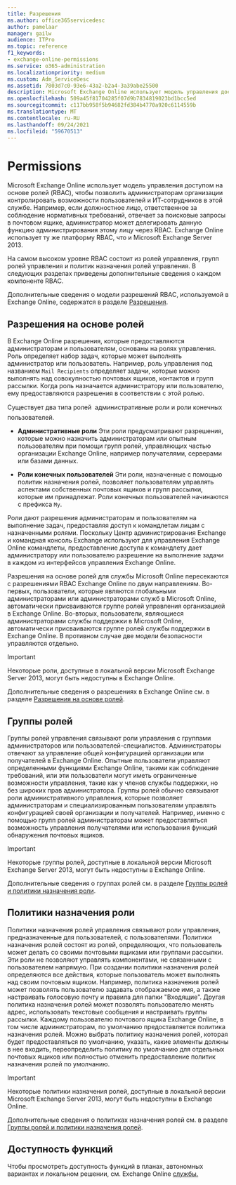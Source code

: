 ```yaml
---
title: Разрешения
ms.author: office365servicedesc
author: pamelaar
manager: gailw
audience: ITPro
ms.topic: reference
f1_keywords:
- exchange-online-permissions
ms.service: o365-administration
ms.localizationpriority: medium
ms.custom: Adm_ServiceDesc
ms.assetid: 7803d7c0-93e6-43a2-b2a4-3a39abe25500
description: Microsoft Exchange Online использует модель управления доступом на основе ролей (RBAC), чтобы позволить администраторам организации контролировать возможности пользователей и ИТ-сотрудников в этой службе. Например, если должностное лицо, ответственное за соблюдение нормативных требований, отвечает за поисковые запросы в почтовом ящике, администратор может делегировать данную функцию администрирования этому лицу через RBAC. Exchange Online использует ту же платформу RBAC, что и Microsoft Exchange Server 2013.
ms.openlocfilehash: 509a45f81704285f07d9b7834819023bd1bcc5ed
ms.sourcegitcommit: c117bb958f5b94682fd384b4770a920c6114559b
ms.translationtype: MT
ms.contentlocale: ru-RU
ms.lasthandoff: 09/24/2021
ms.locfileid: "59670513"
---
```

# <a name="permissions"></a>Permissions

Microsoft Exchange Online использует модель управления доступом на основе ролей (RBAC), чтобы позволить администраторам организации контролировать возможности пользователей и ИТ-сотрудников в этой службе. Например, если должностное лицо, ответственное за соблюдение нормативных требований, отвечает за поисковые запросы в почтовом ящике, администратор может делегировать данную функцию администрирования этому лицу через RBAC. Exchange Online использует ту же платформу RBAC, что и Microsoft Exchange Server 2013. 
  
На самом высоком уровне RBAC состоит из ролей управления, групп ролей управления и политик назначения ролей управления. В следующих разделах приведены дополнительные сведения о каждом компоненте RBAC.
  
Дополнительные сведения о модели разрешений RBAC, используемой в Exchange Online, содержатся в разделе [Разрешения](/exchange/permissions-exchange-2013-help).
  
## <a name="role-based-permissions"></a>Разрешения на основе ролей

В Exchange Online разрешения, которые предоставляются администраторам и пользователям, основаны на ролях управления. Роль определяет набор задач, которые может выполнять администратор или пользователь. Например, роль управления под названием  `Mail Recipients` определяет задачи, которые можно выполнять над совокупностью почтовых ящиков, контактов и групп рассылки. Когда роль назначается администратору или пользователю, ему предоставляются разрешения в соответствии с этой ролью. 
  
Существует два типа ролей  административные роли и роли конечных пользователей.
  
- **Административные роли** Эти роли предусматривают разрешения, которые можно назначить администраторам или опытным пользователям при помощи групп ролей, управляющих частью организации Exchange Online, например получателями, серверами или базами данных. 
    
- **Роли конечных пользователей** Эти роли, назначенные с помощью политик назначения ролей, позволяет пользователям управлять аспектами собственных почтовых ящиков и групп рассылки, которые им принадлежат. Роли конечных пользователей начинаются с префикса  `My`.
    
Роли дают разрешения администраторам и пользователям на выполнение задач, предоставляя доступ к командлетам лицам с назначенными ролями. Поскольку Центр администрирования Exchange и командная консоль Exchange используют для управления Exchange Online командлеты, предоставление доступа к командлету дает администратору или пользователю разрешение на выполнение задачи в каждом из интерфейсов управления Exchange Online.
  
Разрешения на основе ролей для службы Microsoft Online пересекаются с разрешениями RBAC Exchange Online по двум направлениям. Во-первых, пользователи, которые являются глобальными администраторами или администраторами служб в Microsoft Online, автоматически присваиваются группе ролей управления организацией в Exchange Online. Во-вторых, пользователи, являющиеся администраторами службы поддержки в Microsoft Online, автоматически присваиваются группе ролей службы поддержки в Exchange Online. В противном случае две модели безопасности управляются отдельно.
  
> [!IMPORTANT]
> Некоторые роли, доступные в локальной версии Microsoft Exchange Server 2013, могут быть недоступны в Exchange Online. 
  
Дополнительные сведения о разрешениях в Exchange Online см. в разделе [Разрешения на основе ролей](/exchange/permissions-exchange-2013-help).
  
## <a name="role-groups"></a>Группы ролей

Группы ролей управления связывают роли управления с группами администраторов или пользователей-специалистов. Администраторы отвечают за управление общей конфигурацией организации или получателей в Exchange Online. Опытные пользователи управляют определенными функциями Exchange Online, такими как соблюдение требований, или эти пользователи могут иметь ограниченные возможности управления, такие как у членов службы поддержки, но без широких прав администратора. Группы ролей обычно связывают роли административного управления, которые позволяет администраторам и специализированным пользователям управлять конфигурацией своей организации и получателей. Например, именно с помощью групп ролей администраторам может предоставляться возможность управления получателями или использования функций обнаружения почтовых ящиков. 
  
> [!IMPORTANT]
> Некоторые группы ролей, доступные в локальной версии Microsoft Exchange Server 2013, могут быть недоступны в Exchange Online. 
  
Дополнительные сведения о группах ролей см. в разделе [Группы ролей и политики назначения роли](/exchange/permissions-exchange-2013-help).
  
## <a name="role-assignment-policies"></a>Политики назначения роли

Политики назначения ролей управления связывают роли управления, предназначенные для пользователей, с пользователями. Политики назначения ролей состоят из ролей, определяющих, что пользователь может делать со своими почтовыми ящиками или группами рассылки. Эти роли не позволяют управлять компонентами, не связанными с пользователем напрямую. При создании политики назначения ролей определяются все действия, которые пользователь может выполнять над своим почтовым ящиком. Например, политика назначения ролей может позволять пользователю задавать отображаемое имя, а также настраивать голосовую почту и правила для папки "Входящие". Другая политика назначения ролей может позволять пользователю менять адрес, использовать текстовые сообщения и настраивать группы рассылки. Каждому пользователю почтового ящика Exchange Online, в том числе администраторам, по умолчанию предоставляется политика назначения ролей. Можно выбрать политику назначения ролей, которая будет предоставляться по умолчанию, указать, какие элементы должны в нее входить, переопределить политику по умолчанию для отдельных почтовых ящиков или полностью отменить предоставление политик назначения ролей по умолчанию.
  
> [!IMPORTANT]
> Некоторые политики назначения ролей, доступные в локальной версии Microsoft Exchange Server 2013, могут быть недоступны в Exchange Online. 
  
Дополнительные сведения о политиках назначения ролей см. в разделе [Группы ролей и политики назначения ролей](/exchange/permissions-exchange-2013-help).
  
## <a name="feature-availability"></a>Доступность функций

Чтобы просмотреть доступность функций в планах, автономных вариантах и локальном решении, см. Exchange Online [службы.](exchange-online-service-description.md)
